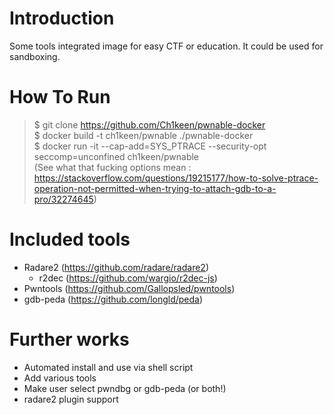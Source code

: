 # Introduction

Some tools integrated image for easy CTF or education. It could be used for sandboxing.

# How To Run

> $ git clone https://github.com/Ch1keen/pwnable-docker  
> $ docker build -t ch1keen/pwnable ./pwnable-docker  
> $ docker run -it --cap-add=SYS_PTRACE --security-opt seccomp=unconfined ch1keen/pwnable  
(See what that fucking options mean : https://stackoverflow.com/questions/19215177/how-to-solve-ptrace-operation-not-permitted-when-trying-to-attach-gdb-to-a-pro/32274645)

# Included tools

* Radare2 (https://github.com/radare/radare2)
  * r2dec (https://github.com/wargio/r2dec-js)
* Pwntools (https://github.com/Gallopsled/pwntools)
* gdb-peda (https://github.com/longld/peda) 

# Further works

* Automated install and use via shell script
* Add various tools
* Make user select pwndbg or gdb-peda (or both!)
* radare2 plugin support 
